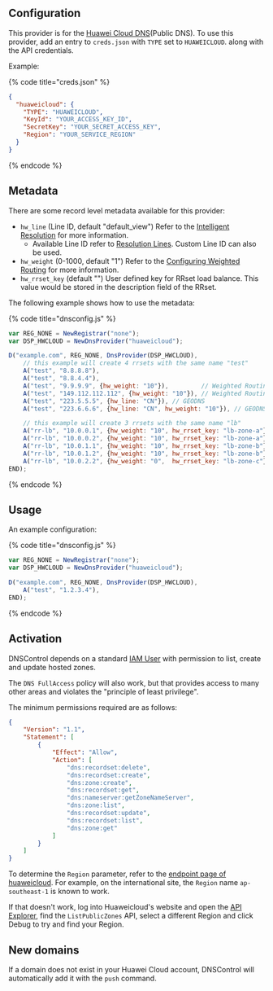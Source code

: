 ## Configuration


This provider is for the [Huawei Cloud DNS](https://www.huaweicloud.com/intl/en-us/product/dns.html)(Public DNS).  To use this provider, add an entry to `creds.json` with `TYPE` set to `HUAWEICLOUD`.
along with the API credentials.

Example:

{% code title="creds.json" %}
```json
{
  "huaweicloud": {
    "TYPE": "HUAWEICLOUD",
    "KeyId": "YOUR_ACCESS_KEY_ID",
    "SecretKey": "YOUR_SECRET_ACCESS_KEY",
    "Region": "YOUR_SERVICE_REGION"
  }
}
```
{% endcode %}

## Metadata
There are some record level metadata available for this provider:
   * `hw_line` (Line ID, default "default_view") Refer to the [Intelligent Resolution](https://support.huaweicloud.com/intl/en-us/usermanual-dns/dns_usermanual_0041.html) for more information.
     * Available Line ID refer to [Resolution Lines](https://support.huaweicloud.com/intl/en-us/api-dns/en-us_topic_0085546214.html). Custom Line ID can also be used.
   * `hw_weight` (0-1000, default "1") Refer to the [Configuring Weighted Routing](https://support.huaweicloud.com/intl/en-us/usermanual-dns/dns_usermanual_0705.html) for more information.
   * `hw_rrset_key` (default "") User defined key for RRset load balance. This value would be stored in the description field of the RRset.

The following example shows how to use the metadata:

{% code title="dnsconfig.js" %}
```javascript
var REG_NONE = NewRegistrar("none");
var DSP_HWCLOUD = NewDnsProvider("huaweicloud");

D("example.com", REG_NONE, DnsProvider(DSP_HWCLOUD),
    // this example will create 4 rrsets with the same name "test"
    A("test", "8.8.8.8"),
    A("test", "8.8.4.4"),
    A("test", "9.9.9.9", {hw_weight: "10"}),         // Weighted Routing
    A("test", "149.112.112.112", {hw_weight: "10"}), // Weighted Routing
    A("test", "223.5.5.5", {hw_line: "CN"}), // GEODNS
    A("test", "223.6.6.6", {hw_line: "CN", hw_weight: "10"}), // GEODNS with weight

    // this example will create 3 rrsets with the same name "lb"
    A("rr-lb", "10.0.0.1", {hw_weight: "10", hw_rrset_key: "lb-zone-a"}),
    A("rr-lb", "10.0.0.2", {hw_weight: "10", hw_rrset_key: "lb-zone-a"}),
    A("rr-lb", "10.0.1.1", {hw_weight: "10", hw_rrset_key: "lb-zone-b"}),
    A("rr-lb", "10.0.1.2", {hw_weight: "10", hw_rrset_key: "lb-zone-b"}),
    A("rr-lb", "10.0.2.2", {hw_weight: "0",  hw_rrset_key: "lb-zone-c"}),
END);
```
{% endcode %}

## Usage
An example configuration:

{% code title="dnsconfig.js" %}
```javascript
var REG_NONE = NewRegistrar("none");
var DSP_HWCLOUD = NewDnsProvider("huaweicloud");

D("example.com", REG_NONE, DnsProvider(DSP_HWCLOUD),
    A("test", "1.2.3.4"),
END);
```
{% endcode %}

## Activation
DNSControl depends on a standard [IAM User](https://support.huaweicloud.com/intl/en-us/usermanual-iam/iam_02_0003.html) with permission to list, create and update hosted zones.

The `DNS FullAccess` policy will also work, but that provides access to many other areas and violates the "principle of least privilege".

The minimum permissions required are as follows:

```json
{
    "Version": "1.1",
    "Statement": [
        {
            "Effect": "Allow",
            "Action": [
                "dns:recordset:delete",
                "dns:recordset:create",
                "dns:zone:create",
                "dns:recordset:get",
                "dns:nameserver:getZoneNameServer",
                "dns:zone:list",
                "dns:recordset:update",
                "dns:recordset:list",
                "dns:zone:get"
            ]
        }
    ]
}
```

To determine the `Region` parameter, refer to the [endpoint page of huaweicloud](https://developer.huaweicloud.com/intl/en-us/endpoint?DNS). For example, on the international site, the `Region` name `ap-southeast-1` is known to work.

If that doesn't work, log into Huaweicloud's website and open the [API Explorer](https://console-intl.huaweicloud.com/apiexplorer/#/openapi/DNS/debug?api=ListPublicZones), find the `ListPublicZones` API, select a different Region and click Debug to try and find your Region.

## New domains
If a domain does not exist in your Huawei Cloud account, DNSControl will automatically add it with the `push` command.
